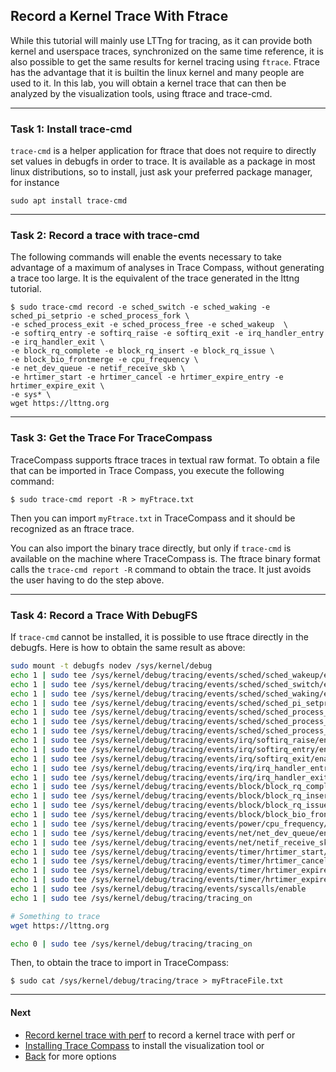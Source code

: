 ## Record a Kernel Trace With Ftrace

While this tutorial will mainly use LTTng for tracing, as it can provide both kernel and userspace traces, synchronized on the same time reference, it is also possible to get the same results for kernel tracing using `ftrace`. Ftrace has the advantage that it is builtin the linux kernel and many people are used to it. In this lab, you will obtain a kernel trace that can then be analyzed by the visualization tools, using ftrace and trace-cmd.

- - -

### Task 1: Install trace-cmd

`trace-cmd` is a helper application for ftrace that does not require to directly set values in debugfs in order to trace. It is available as a package in most linux distributions, so to install, just ask your preferred package manager, for instance

```
sudo apt install trace-cmd
```

- - -

### Task 2: Record a trace with trace-cmd

The following commands will enable the events necessary to take advantage of a maximum of analyses in Trace Compass, without generating a trace too large. It is the equivalent of the trace generated in the lttng tutorial.

```
$ sudo trace-cmd record -e sched_switch -e sched_waking -e sched_pi_setprio -e sched_process_fork \
-e sched_process_exit -e sched_process_free -e sched_wakeup  \
-e softirq_entry -e softirq_raise -e softirq_exit -e irq_handler_entry -e irq_handler_exit \
-e block_rq_complete -e block_rq_insert -e block_rq_issue \
-e block_bio_frontmerge -e cpu_frequency \
-e net_dev_queue -e netif_receive_skb \
-e hrtimer_start -e hrtimer_cancel -e hrtimer_expire_entry -e hrtimer_expire_exit \
-e sys* \
wget https://lttng.org
```

- - -

### Task 3: Get the Trace For TraceCompass

TraceCompass supports ftrace traces in textual raw format. To obtain a file that can be imported in Trace Compass, you execute the following command:

```
$ sudo trace-cmd report -R > myFtrace.txt
```

Then you can import `myFtrace.txt` in TraceCompass and it should be recognized as an ftrace trace.

You can also import the binary trace directly, but only if `trace-cmd` is available on the machine where TraceCompass is. The ftrace binary format calls the `trace-cmd report -R` command to obtain the trace. It just avoids the user having to do the step above.

- - -

### Task 4: Record a Trace With DebugFS

If `trace-cmd` cannot be installed, it is possible to use ftrace directly in the debugfs. Here is how to obtain the same result as above:

```bash
sudo mount -t debugfs nodev /sys/kernel/debug
echo 1 | sudo tee /sys/kernel/debug/tracing/events/sched/sched_wakeup/enable
echo 1 | sudo tee /sys/kernel/debug/tracing/events/sched/sched_switch/enable
echo 1 | sudo tee /sys/kernel/debug/tracing/events/sched/sched_waking/enable
echo 1 | sudo tee /sys/kernel/debug/tracing/events/sched/sched_pi_setprio/enable
echo 1 | sudo tee /sys/kernel/debug/tracing/events/sched/sched_process_fork/enable
echo 1 | sudo tee /sys/kernel/debug/tracing/events/sched/sched_process_exit/enable
echo 1 | sudo tee /sys/kernel/debug/tracing/events/sched/sched_process_free/enable
echo 1 | sudo tee /sys/kernel/debug/tracing/events/irq/softirq_raise/enable
echo 1 | sudo tee /sys/kernel/debug/tracing/events/irq/softirq_entry/enable
echo 1 | sudo tee /sys/kernel/debug/tracing/events/irq/softirq_exit/enable
echo 1 | sudo tee /sys/kernel/debug/tracing/events/irq/irq_handler_entry/enable
echo 1 | sudo tee /sys/kernel/debug/tracing/events/irq/irq_handler_exit/enable
echo 1 | sudo tee /sys/kernel/debug/tracing/events/block/block_rq_complete/enable
echo 1 | sudo tee /sys/kernel/debug/tracing/events/block/block_rq_insert/enable
echo 1 | sudo tee /sys/kernel/debug/tracing/events/block/block_rq_issue/enable
echo 1 | sudo tee /sys/kernel/debug/tracing/events/block/block_bio_frontmerge/enable
echo 1 | sudo tee /sys/kernel/debug/tracing/events/power/cpu_frequency/enable
echo 1 | sudo tee /sys/kernel/debug/tracing/events/net/net_dev_queue/enable
echo 1 | sudo tee /sys/kernel/debug/tracing/events/net/netif_receive_skb/enable
echo 1 | sudo tee /sys/kernel/debug/tracing/events/timer/hrtimer_start/enable
echo 1 | sudo tee /sys/kernel/debug/tracing/events/timer/hrtimer_cancel/enable
echo 1 | sudo tee /sys/kernel/debug/tracing/events/timer/hrtimer_expire_entry/enable
echo 1 | sudo tee /sys/kernel/debug/tracing/events/timer/hrtimer_expire_exit/enable
echo 1 | sudo tee /sys/kernel/debug/tracing/events/syscalls/enable
echo 1 | sudo tee /sys/kernel/debug/tracing/tracing_on

# Something to trace
wget https://lttng.org

echo 0 | sudo tee /sys/kernel/debug/tracing/tracing_on
```

Then, to obtain the trace to import in TraceCompass:

```
$ sudo cat /sys/kernel/debug/tracing/trace > myFtraceFile.txt
```

- - -

#### Next

* [Record kernel trace with perf](../005-record-kernel-trace-perf) to record a kernel trace with perf
or
* [Installing Trace Compass](../006-installing-tracecompass) to install the visualization tool
or
* [Back](../) for more options
